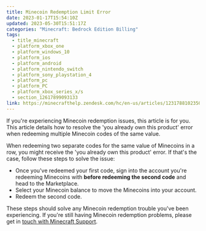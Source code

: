 ```yaml
---
title: Minecoin Redemption Limit Error
date: 2023-01-17T15:54:10Z
updated: 2023-05-30T15:51:17Z
categories: "Minecraft: Bedrock Edition Billing"
tags:
  - title_minecraft
  - platform_xbox_one
  - platform_windows_10
  - platform_ios
  - platform_android
  - platform_nintendo_switch
  - platform_sony_playstation_4
  - platform_pc
  - platform_PC
  - platform_xbox_series_x/s
  - section_12617899093133
link: https://minecrafthelp.zendesk.com/hc/en-us/articles/12317881023501-Minecoin-Redemption-Limit-Error
---
```


If you're experiencing Minecoin redemption issues, this article is for you. This article details how to resolve the 'you already own this product\' error when redeeming multiple Minecoin codes of the same value.

When redeeming two separate codes for the same value of Minecoins in a row, you might receive the 'you already own this product' error. If that's the case, follow these steps to solve the issue:

-   Once you've redeemed your first code, sign into the account you're redeeming Minecoins with **before redeeming the second code** and head to the Marketplace.
-   Select your Minecoin balance to move the Minecoins into your account.
-   Redeem the second code.

These steps should solve any Minecoin redemption trouble you've been experiencing. If you're still having Minecoin redemption problems, please get in [touch with Minecraft Support](https://help.minecraft.net/hc/en-us/requests/new?ticket_form_id=360001225811).
